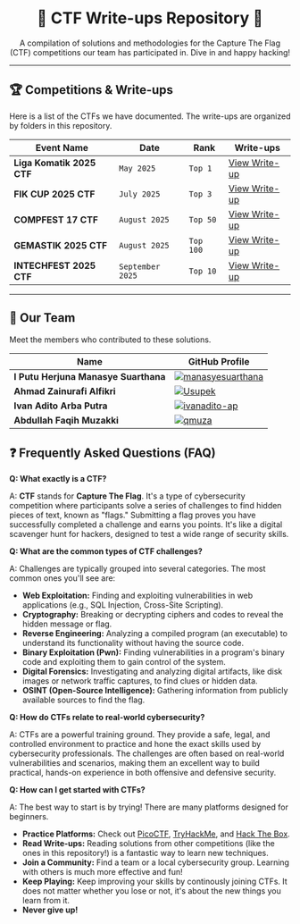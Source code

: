 <div align="center">

# 🚩 CTF Write-ups Repository 🚩

A compilation of solutions and methodologies for the Capture The Flag (CTF) competitions our team has participated in. Dive in and happy hacking!

</div>

---

## 🏆 Competitions & Write-ups

Here is a list of the CTFs we have documented. The write-ups are organized by folders in this repository.

| Event Name                | Date          | Rank      | Write-ups                               |
| ------------------------- | ------------- | --------- | --------------------------------------- |
| **Liga Komatik 2025 CTF** | `May 2025`  | `Top 1`   | [View Write-up](./Liga%20Komatik%202025/)   |
| **FIK CUP 2025 CTF** | `July 2025`  | `Top 3`   | [View Write-up](./FIK%20CUP%202025/)        |
| **COMPFEST 17 CTF** | `August 2025`   | `Top 50`   | [View Write-up](./Compfest%2017%202025/)    |
| **GEMASTIK 2025 CTF** | `August 2025`    | `Top 100`   | [View Write-up](./GEMASTIK%202025/)         |
| **INTECHFEST 2025 CTF** | `September 2025` | `Top 10` | [View Write-up](./INTECHFEST%202025/) |
---

## 👥 Our Team

Meet the members who contributed to these solutions.

| Name                                | GitHub Profile                                                                                                |
| ----------------------------------- | ------------------------------------------------------------------------------------------------------------- |
| **I Putu Herjuna Manasye Suarthana**| [![manasyesuarthana](https://img.shields.io/badge/GitHub-Profile-blue?style=for-the-badge&logo=github)](https://github.com/manasyesuarthana) |
| **Ahmad Zainurafi Alfikri** | [![Usupek](https://img.shields.io/badge/GitHub-Profile-blue?style=for-the-badge&logo=github)](https://github.com/Usupek) |
| **Ivan Adito Arba Putra** | [![ivanadito-ap](https://img.shields.io/badge/GitHub-Profile-blue?style=for-the-badge&logo=github)](https://github.com/ivanadito-ap) |
| **Abdullah Faqih Muzakki** | [![qmuza](https://img.shields.io/badge/GitHub-Profile-blue?style=for-the-badge&logo=github)](https://github.com/qmuza) |

## ❓ Frequently Asked Questions (FAQ)

**Q: What exactly is a CTF?**

A: **CTF** stands for **Capture The Flag**. It's a type of cybersecurity competition where participants solve a series of challenges to find hidden pieces of text, known as "flags." Submitting a flag proves you have successfully completed a challenge and earns you points. It's like a digital scavenger hunt for hackers, designed to test a wide range of security skills.

**Q: What are the common types of CTF challenges?**

A: Challenges are typically grouped into several categories. The most common ones you'll see are:
- **Web Exploitation:** Finding and exploiting vulnerabilities in web applications (e.g., SQL Injection, Cross-Site Scripting).
- **Cryptography:** Breaking or decrypting ciphers and codes to reveal the hidden message or flag.
- **Reverse Engineering:** Analyzing a compiled program (an executable) to understand its functionality without having the source code.
- **Binary Exploitation (Pwn):** Finding vulnerabilities in a program's binary code and exploiting them to gain control of the system.
- **Digital Forensics:** Investigating and analyzing digital artifacts, like disk images or network traffic captures, to find clues or hidden data.
- **OSINT (Open-Source Intelligence):** Gathering information from publicly available sources to find the flag.

**Q: How do CTFs relate to real-world cybersecurity?**

A: CTFs are a powerful training ground. They provide a safe, legal, and controlled environment to practice and hone the exact skills used by cybersecurity professionals. The challenges are often based on real-world vulnerabilities and scenarios, making them an excellent way to build practical, hands-on experience in both offensive and defensive security.

**Q: How can I get started with CTFs?**

A: The best way to start is by trying! There are many platforms designed for beginners.
- **Practice Platforms:** Check out [PicoCTF](https://picoctf.org/), [TryHackMe](https://tryhackme.com/), and [Hack The Box](https://www.hackthebox.com/).
- **Read Write-ups:** Reading solutions from other competitions (like the ones in this repository!) is a fantastic way to learn new techniques.
- **Join a Community:** Find a team or a local cybersecurity group. Learning with others is much more effective and fun!
- **Keep Playing:** Keep improving your skills by continously joining CTFs. It does not matter whether you lose or not, it's about the new things you learn from it. 
- **Never give up!**